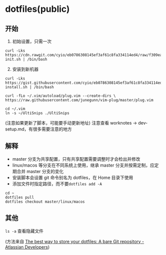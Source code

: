 # dotfiles(public)

## 开始

1. 初始设置，只需一次
```
curl -Lks https://cdn.rawgit.com/cyio/eb0786308145ef3af61c8fa334114ed4/raw/f309eae1da5f2604525049bfb4a7c23c098ba57e/dotfiles-init.sh | /bin/bash
```

2. 安装到新机器
```
curl -Lks https://gist.githubusercontent.com/cyio/eb0786308145ef3af61c8fa334114ed4/raw/5e8d6b4402da3317ad935655448fa106dc107538/dotfiles-install.sh | /bin/bash

curl -fLo ~/.vim/autoload/plug.vim --create-dirs \
https://raw.githubusercontent.com/junegunn/vim-plug/master/plug.vim

cd ~/.vim
ln -s ~/UltiSnips ./UltiSnips
```

(注意如果更新了脚本，可能要手动更新地址)
注意查看 worknotes -> dev-setup.md，有很多需要注意的地方

## 解释

* master 分支为共享配置，只有共享配置需要调整时才会检出并修改
* linux/macos 等分支在不同系统上使用，继承 master 分支并按需定制，应定期合并 master 分支的变化
* 安装脚本会设置 git 命令别名为 dotfiles，在 Home 目录下使用
* 添加文件时指定路径，而不要`dotfiles add -A`
```
cd ~
dotfiles pull
dotfiles checkout master/linux/macos
```

## 其他

`ls -a` 查看隐藏文件


(方法来自 [The best way to store your dotfiles: A bare Git repository - Atlassian Developers](https://developer.atlassian.com/blog/2016/02/best-way-to-store-dotfiles-git-bare-re))
